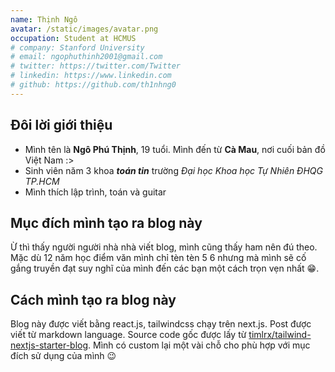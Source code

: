 ```yaml
---
name: Thịnh Ngô
avatar: /static/images/avatar.png
occupation: Student at HCMUS
# company: Stanford University
# email: ngophuthinh2001@gmail.com
# twitter: https://twitter.com/Twitter
# linkedin: https://www.linkedin.com
# github: https://github.com/th1nhng0
---
```


## Đôi lời giới thiệu

- Mình tên là **Ngô Phú Thịnh**, 19 tuổi. Mình đến từ **Cà Mau**, nơi cuối bản đồ Việt Nam :>
- Sinh viên năm 3 khoa **_toán tin_** trường _Đại học Khoa học Tự Nhiên ĐHQG TP.HCM_
- Mình thích lập trình, toán và guitar

## Mục đích mình tạo ra blog này

Ừ thì thấy người người nhà nhà viết blog, mình cũng thấy ham nên đú theo. Mặc dù 12 năm học điểm văn mình chỉ tèn tèn 5 6 nhưng mà mình sẽ cố gắng truyền đạt suy nghĩ của mình đến các bạn một cách trọn vẹn nhất 😁.

## Cách mình tạo ra blog này

Blog này được viết bằng react.js, tailwindcss chạy trên next.js. Post được viết từ markdown language. Source code gốc được lấy từ [timlrx/tailwind-nextjs-starter-blog](https://github.com/timlrx/tailwind-nextjs-starter-blog). Mình có custom lại một vài chỗ cho phù hợp với mục đích sử dụng của mình 😉

